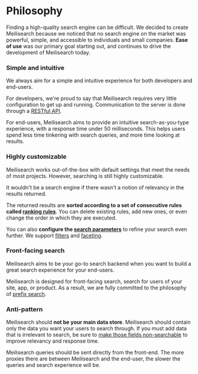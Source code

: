 # Philosophy

Finding a high-quality search engine can be difficult. We decided to create Meilisearch because we noticed that no search engine on the market was powerful, simple, and accessible to individuals and small companies. **Ease of use** was our primary goal starting out, and continues to drive the development of Meilisearch today.

### Simple and intuitive

We always aim for a simple and intuitive experience for both developers and end-users.

For developers, we're proud to say that Meilisearch requires very little configuration to get up and running. Communication to the server is done through a [RESTful API](/reference/api/overview.md).

For end-users, Meilisearch aims to provide an intuitive search-as-you-type experience, with a response time under 50 milliseconds. This helps users spend less time tinkering with search queries, and more time looking at results.

### Highly customizable

Meilisearch works out-of-the-box with default settings that meet the needs of most projects. However, searching is still highly customizable.

It wouldn't be a search engine if there wasn't a notion of relevancy in the results returned.

The returned results are **sorted according to a set of consecutive rules called [ranking rules](/learn/core_concepts/relevancy.md#ranking-rules)**. You can delete existing rules, add new ones, or even change the order in which they are executed.

You can also **configure the [search parameters](/reference/api/search.md)** to refine your search even further. We support [filters](/learn/advanced/filtering_and_faceted_search.md) and [faceting](/learn/advanced/filtering_and_faceted_search.md#faceted-search).

### Front-facing search

Meilisearch aims to be your go-to search backend when you want to build a great search experience for your end-users.

Meilisearch is designed for front-facing search, search for users of your site, app, or product. As a result, we are fully committed to the philosophy of [prefix search](https://en.wikipedia.org/wiki/Trie).

### Anti-pattern

Meilisearch should **not be your main data store**. Meilisearch should contain only the data you want your users to search through. If you must add data that is irrelevant to search, be sure to [make those fields non-searchable](/learn/configuration/displayed_searchable_attributes.md#searchable-fields) to improve relevancy and response time.

Meilisearch queries should be sent directly from the front-end. The more proxies there are between Meilisearch and the end-user, the slower the queries and search experience will be.
